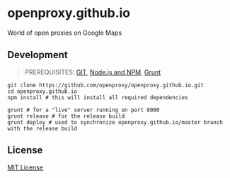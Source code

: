 # openproxy.github.io

World of open proxies on Google Maps

## Development

> PREREQUISITES: [GIT](http://git-scm.com/downloads), [Node.js and NPM](https://github.com/joyent/node/wiki/Installing-Node.js-via-package-manager), [Grunt](https://github.com/gruntjs/grunt-cli)

    git clone https://github.com/openproxy/openproxy.github.io.git
    cd openproxy.github.io
    npm install # this will install all required dependencies

    grunt # for a "live" server running on port 8000
    grunt release # for the release build
    grunt deploy # used to synchronize openproxy.github.io/master branch with the release build

## License

[MIT License](http://opensource.org/licenses/mit-license.php)